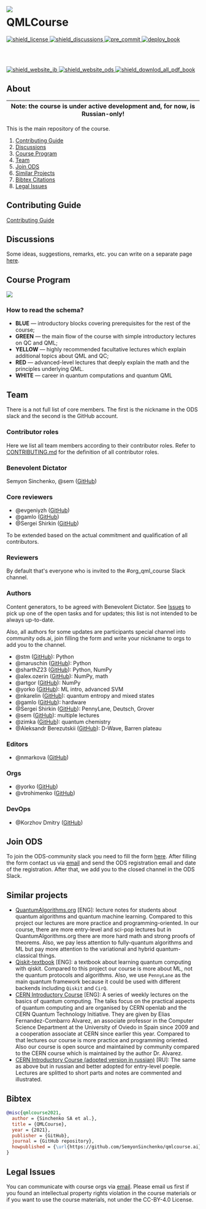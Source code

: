 <img src="./qmlcourseRU/logo.svg" align="left"></img>

# QMLCourse

<p align="left">
  <a href="https://github.com/SemyonSinchenko/qmlcourse/blob/master/LICENSE">
    <img alt="shield_license" src="https://img.shields.io/badge/license-CC--BY--4.0-brightgreen">
  </a>
  <a href="https://github.com/SemyonSinchenko/qmlcourse/discussions">
    <img alt="shield_discussions" src="https://img.shields.io/github/discussions/SemyonSinchenko/qmlcourse">
  </a>
  <a href="https://github.com/SemyonSinchenko/qmlcourse/actions/workflows/pre-commit.yml">
    <img alt="pre_commit" src="https://github.com/SemyonSinchenko/qmlcourse/actions/workflows/pre-commit.yml/badge.svg">
  </a>
  <a href="https://github.com/SemyonSinchenko/qmlcourse/actions/workflows/deploy-book.yml">
    <img alt="deploy_book" src="https://github.com/SemyonSinchenko/qmlcourse/actions/workflows/deploy-book.yml/badge.svg">
  </a>
</p>
</br></br>
<p align="left">
  <a href="https://semyonsinchenko.github.io/qmlcourse/_build/html/book/index.html">
    <img alt="shield_website_jb" src="https://img.shields.io/website?style=for-the-badge&up_color=blueviolet&up_message=nightly-build&url=https%3A%2F%2Fsemyonsinchenko.github.io%2Fqmlcourse%2F_build%2Fhtml%2Fbook%2Findex.html">
  </a>
  <a href="https://ods.ai/tracks/qmlcourse">
    <img alt="shield_website_ods" src="https://img.shields.io/website?style=for-the-badge&up_color=red&up_message=ods.ai%20course&url=https%3A%2F%2Fsemyonsinchenko.github.io%2Fqmlcourse%2F_build%2Fhtml%2Fbook%2Findex.html">
  </a>
  <a href="https://github.com/SemyonSinchenko/qmlcourse/raw/gh-pages/pdf/all_book.pdf">
    <img alt="shield_downlod_all_pdf_book" src="https://img.shields.io/website?style=for-the-badge&up_color=yellow&up_message=download%20course%20book&url=https%3A%2F%2Fgithub.com%2FSemyonSinchenko%2Fqmlcourse%2Fraw%2Fgh-pages%2Fpdf%2Fall_book.pdf">
  </a>
</p>

## About

| Note: the course is under active development and, for now, is Russian-only! |
| --------------------------------------------------------------------------- |


This is the main repository of the course.

1. [Contributing Guide](#contributing-guide)
2. [Discussions](#discussions)
3. [Course Program](#course-program)
4. [Team](#team)
5. [Join ODS](#join-ods)
6. [Similar Projects](#similar-projects)
7. [Bibtex Citations](#bibtex)
8. [Legal Issues](#legal-issues)

## Contributing Guide

[Contributing Guide](./CONTRIBUTING.md)

## Discussions

Some ideas, suggestions, remarks, etc. you can write on a separate page [here](https://github.com/SemyonSinchenko/qmlcourse/discussions).

## Course Program

![](./qmlcourseRU/_static/index/program.png)

### How to read the schema?

- **BLUE** &mdash; introductory blocks covering prerequisites for the rest of the course;
- **GREEN** &mdash; the main flow of the course with simple introductory lectures on QC and QML;
- **YELLOW** &mdash; highly recommended facultative lectures which explain additional topics about QML and QC;
- **RED** &mdash; advanced-level lectures that deeply explain the math and the principles underlying QML.
- **WHITE** &mdash; career in quantum computations and quantum QML

## Team

There is a not full list of core members. The first is the nickname in the ODS slack and the second is the GitHub account.

### Contributor roles

Here we list all team members according to their contributor roles. Refer to [CONTRIBUTING.md](https://github.com/SemyonSinchenko/qmlcourse.ai/blob/master/CONTRIBUTING.md) for the definition of all contributor roles.

### Benevolent Dictator

Semyon Sinchenko, @sem ([GitHub](https://github.com/SemyonSinchenko))

### Core reviewers

- @evgeniyzh ([GitHub](https://github.com/Randl))
- @gamlo ([GitHub](https://github.com/ooovector))
- @Sergei Shirkin ([GitHub](https://github.com/SergeiShirkin))

To be extended based on the actual commitment and qualification of all contributors.

### Reviewers

By default that's everyone who is invited to the #org_qml_course Slack channel.

### Authors

Content generators, to be agreed with Benevolent Dictator. See [Issues](https://github.com/SemyonSinchenko/qmlcourse.ai/issues) to pick up one of the open tasks and for updates; this list is not intended to be always up-to-date.

Also, all authors for some updates are participants special channel into community ods.ai, join filling the form and write your nickname to orgs to add you to the channel.

- @stm ([GitHub](https://github.com/stalkermustang)): Python
- @maruschin ([GitHub](https://github.com/maruschin)): Python
- @sharthZ23 ([GitHub](https://github.com/sharthZ23)): Python, NumPy
- @alex.ozerin ([GitHub](https://github.com/m12sl)): NumPy, math
- @artgor ([GitHub](https://github.com/Erlemar)): NumPy
- @yorko ([GitHub](https://github.com/Yorko)): ML intro, advanced SVM
- @nkarelin ([GitHub](https://github.com/karelin)): quantum entropy and mixed states
- @gamlo ([GitHub](https://github.com/ooovector)): hardware
- @Sergei Shirkin ([GitHub](https://github.com/SergeiShirkin)): PennyLane, Deutsch, Grover
- @sem ([GitHub](https://github.com/SemyonSinchenko)): multiple lectures
- @zimka ([GitHub](https://github.com/zimka)): quantum chemistry
- @Aleksandr Berezutskii ([GitHub](https://github.com/meandmytram)): D-Wave, Barren plateau

### Editors

- @nmarkova ([GitHub](https://github.com/nsmarkova))

### Orgs

- @yorko ([GitHub](https://github.com/Yorko))
- @vtrohimenko ([GitHub](https://github.com/vtrokhymenko))

### DevOps

- @Korzhov Dmitry ([GitHub](https://github.com/dkorzhov))

## Join ODS

To join the ODS-community slack you need to fill the form [here](https://ods.ai/join-community). After filling the form contact us via [email](mailto:qmlcourse.ods@gmail.com) and send the ODS registration email and date of the registration. After that, we add you to the closed channel in the ODS Slack.

## Similar projects

- [QuantumAlgorithms.org](https://github.com/Scinawa/quantumalgorithms.org) [ENG]: lecture notes for students about quantum algorithms and quantum machine learning. Compared to this project our lectures are more practice and programming-oriented. In our course, there are more entry-level and sci-pop lectures but in QuantumAlgorithms.org there are more hard math and strong proofs of theorems. Also, we pay less attention to fully-quantum algorithms and ML but pay more attention to the variational and hybrid quantum-classical things.
- [Qiskit-textbook](https://github.com/qiskit-community/qiskit-textbook) [ENG]: a textbook about learning quantum computing with qiskit. Compared to this project our course is more about ML, not the quantum protocols and algorithms. Also, we use `PennyLane` as the main quantum framework because it could be used with different backends including `Qiskit` and `CirQ`.
- [CERN Introductory Course](https://home.cern/news/announcement/computing/online-introductory-lectures-quantum-computing-6-november) [ENG]: A series of weekly lectures on the basics of quantum computing. The talks focus on the practical aspects of quantum computing and are organised by CERN openlab and the CERN Quantum Technology Initiative. They are given by Elias Fernandez-Combarro Alvarez, an associate professor in the Computer Science Department at the University of Oviedo in Spain since 2009 and a cooperation associate at CERN since earlier this year. Compared to that lectures our course is more practice and programming oriented. Also our course is open source and maintained by community compared to the CERN course which is maintained by the author Dr. Alvarez.
- [CERN Introductory Course (adopted version in russian)](https://russol.info/quantum) [RU]: The same as above but in russian and better adopted for entry-level poeple. Lectures are splitted to short parts and notes are commented and illustrated.

## Bibtex

```bibtex
@misc{qmlcourse2021,
  author = {Sinchenko SA et al.},
  title = {QMLCourse},
  year = {2021},
  publisher = {GitHub},
  journal = {GitHub repository},
  howpublished = {\url{https://github.com/SemyonSinchenko/qmlcourse.ai}},
}
```

## Legal Issues

You can communicate with course orgs via [email](mailto:qmlcourse.ods@gmail.com). Please email us first if you found an intellectual property rights violation in the course materials or if you want to use the course materials, not under the CC-BY-4.0 License.
